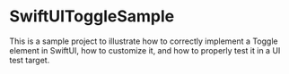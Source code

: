 # SwiftUIToggleSample
This is a sample project to illustrate how to correctly implement a Toggle element in SwiftUI, how to customize it, and how to properly test it in a UI test target.
